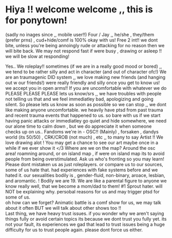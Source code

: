   # Hiya !! welcome welcome ,, this is for ponytown!
   (sadly no inages since ,, mobile user!!) 
   Four / Jay ,, he/she , they/them (prefer prns) , cud+hide/comf is 100% okay with us! Free 2 int!! we dont bite, unless you're being annoingly rude or attacking for no reason then we will bite back. We may not respond fast if were busy , drawing or asleep !! we will be slow at responding!

   Yes.. We roleplay!! sometimes (if we are in a really good mood or bored) ,, we tend to be rather silly and act in character (and out of character ofc!)
        We are an traumagenic DID system ,, 
      we love making new friends (and hanging out w our friends!) were really friendly and silly once you get to know us! we accept you in open arms!!
If you are uncomfortable with whatever we do PLEASE PLEASE PLEASE lets us know/srs ,, we have troubles with people not telling us that and we feel immediatley bad, apologizing and going silent. So please lets us know as soon as possible so we can stop ,, we dont like making anyone uncomfortable.
we heavily have ptsd from past trauma and recent trauma events that happened to us. so bare with us if we start having panic attacks or immediatley go quiet and hide somewhere, we need our alone time to calm down , but we do appreciate it when someone checks up on us..
Fandoms we're in - OSC!! (Mainly) , forsaken , dandys world (its 50/50) , CRK/CROB (not much) , etc ,, to many to say
Artist !! We love drawing alot ! You may get a chance to see our art maybe once in a while if we ever show it </3
Where are we on the map? Around the osc area! roamning around, or on island map , if were on island map its to avoid people from being overstimulated.
Ask us who's fronting so you may learn! Please dont mistaken us as just roleplayers. or compare us to our sources, some of us hate that. had experiences with fake systems before and we hated it.
our sexualities bodily is , gender-fluid, non-binary, aroace, lesbian, and aromantic. ! Bodily we are 19.
We are like a parental figure to anyone we know really well, that we become a mom/dad to them!       #1 Sprout hater. will NOT be explaining why. persobal reasons for us and may trigger ptsd for some of us.                   
oh how can we forget? Animatic battle is a comf show for us, we may talk about it often BUT we will talk about other shows too !!            
Last thing, we have heavy trust issues. if you wonder why we aren't saying things fully or avoid certain topics its because we dont trust you fully yet. its not your fault, its experiences we gad that lead to trust issues being a huge difficulty for us to trust people again. please dont force us either. 
